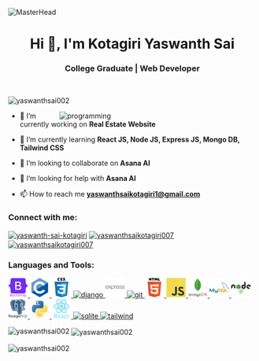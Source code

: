 <!--- [![MasterHead](https://github.com/yaswanthsai002/yaswanthsai002/assets/57896227/de6fdeaf-3dc7-449a-8e7b-5f54691bb00a)](https://yaswanth-sai.vercel.app/) -->

![MasterHead](https://github.com/yaswanthsai002/yaswanthsai002/assets/57896227/de6fdeaf-3dc7-449a-8e7b-5f54691bb00a)

<h1 align="center">Hi 👋, I'm Kotagiri Yaswanth Sai</h1>
<h3 align="center">College Graduate | Web Developer</h3>

<br />

<p align="left"> <img src="https://komarev.com/ghpvc/?username=yaswanthsai002&label=Profile%20views&color=0e75b6&style=flat" alt="yaswanthsai002" /> </p>

<img align="right" src="https://github.com/yaswanthsai002/yaswanthsai002/assets/57896227/a3947cb6-e655-41dc-8120-f9eced0a9d7e" width="400" alt="programming" />

- 🔭 I’m currently working on **Real Estate Website**

- 🌱 I’m currently learning **React JS, Node JS, Express JS, Mongo DB, Tailwind CSS**

- 👯 I’m looking to collaborate on **Asana AI**

- 🤝 I’m looking for help with **Asana AI**

<!-- - 👨‍💻 All of my projects are available at [yaswanth-sai.vercel.app](yaswanth-sai.vercel.app) -->

<!-- - 💬 Ask me about **Python** -->

- 📫 How to reach me **yaswanthsaikotagiri1@gmail.com**

<h3 align="left">Connect with me:</h3>
<p align="left">
<a href="https://linkedin.com/in/yaswanth-sai-kotagiri" target="blank"><img align="center" src="https://raw.githubusercontent.com/rahuldkjain/github-profile-readme-generator/master/src/images/icons/Social/linked-in-alt.svg" alt="yaswanth-sai-kotagiri" height="30" width="40" /></a>
<a href="https://fb.com/yaswanthsaikotagiri007" target="blank"><img align="center" src="https://raw.githubusercontent.com/rahuldkjain/github-profile-readme-generator/master/src/images/icons/Social/facebook.svg" alt="yaswanthsaikotagiri007" height="30" width="40" /></a>
<a href="https://instagram.com/yaswanthsaikotagiri007" target="blank"><img align="center" src="https://raw.githubusercontent.com/rahuldkjain/github-profile-readme-generator/master/src/images/icons/Social/instagram.svg" alt="yaswanthsaikotagiri007" height="30" width="40" /></a>
</p>

<h3 align="left">Languages and Tools:</h3>
<p align="left"> <a href="https://getbootstrap.com" target="_blank" rel="noreferrer"> <img src="https://raw.githubusercontent.com/devicons/devicon/master/icons/bootstrap/bootstrap-plain-wordmark.svg" alt="bootstrap" width="40" height="40"/> </a> <a href="https://www.cprogramming.com/" target="_blank" rel="noreferrer"> <img src="https://raw.githubusercontent.com/devicons/devicon/master/icons/c/c-original.svg" alt="c" width="40" height="40"/> </a> <a href="https://www.w3schools.com/css/" target="_blank" rel="noreferrer"> <img src="https://raw.githubusercontent.com/devicons/devicon/master/icons/css3/css3-original-wordmark.svg" alt="css3" width="40" height="40"/> </a> <a href="https://www.djangoproject.com/" target="_blank" rel="noreferrer"> <img src="https://cdn.worldvectorlogo.com/logos/django.svg" alt="django" width="40" height="40"/> </a> <a href="https://expressjs.com" target="_blank" rel="noreferrer"> <img src="https://raw.githubusercontent.com/devicons/devicon/master/icons/express/express-original-wordmark.svg" alt="express" width="40" height="40"/> </a> <a href="https://git-scm.com/" target="_blank" rel="noreferrer"> <img src="https://www.vectorlogo.zone/logos/git-scm/git-scm-icon.svg" alt="git" width="40" height="40"/> </a> <a href="https://www.w3.org/html/" target="_blank" rel="noreferrer"> <img src="https://raw.githubusercontent.com/devicons/devicon/master/icons/html5/html5-original-wordmark.svg" alt="html5" width="40" height="40"/> </a> <a href="https://developer.mozilla.org/en-US/docs/Web/JavaScript" target="_blank" rel="noreferrer"> <img src="https://raw.githubusercontent.com/devicons/devicon/master/icons/javascript/javascript-original.svg" alt="javascript" width="40" height="40"/> </a> <a href="https://www.mongodb.com/" target="_blank" rel="noreferrer"> <img src="https://raw.githubusercontent.com/devicons/devicon/master/icons/mongodb/mongodb-original-wordmark.svg" alt="mongodb" width="40" height="40"/> </a> <a href="https://www.mysql.com/" target="_blank" rel="noreferrer"> <img src="https://raw.githubusercontent.com/devicons/devicon/master/icons/mysql/mysql-original-wordmark.svg" alt="mysql" width="40" height="40"/> </a> <a href="https://nodejs.org" target="_blank" rel="noreferrer"> <img src="https://raw.githubusercontent.com/devicons/devicon/master/icons/nodejs/nodejs-original-wordmark.svg" alt="nodejs" width="40" height="40"/> </a> <a href="https://www.postgresql.org" target="_blank" rel="noreferrer"> <img src="https://raw.githubusercontent.com/devicons/devicon/master/icons/postgresql/postgresql-original-wordmark.svg" alt="postgresql" width="40" height="40"/> </a> <a href="https://www.python.org" target="_blank" rel="noreferrer"> <img src="https://raw.githubusercontent.com/devicons/devicon/master/icons/python/python-original.svg" alt="python" width="40" height="40"/> </a> <a href="https://reactjs.org/" target="_blank" rel="noreferrer"> <img src="https://raw.githubusercontent.com/devicons/devicon/master/icons/react/react-original-wordmark.svg" alt="react" width="40" height="40"/> </a> <a href="https://www.sqlite.org/" target="_blank" rel="noreferrer"> <img src="https://www.vectorlogo.zone/logos/sqlite/sqlite-icon.svg" alt="sqlite" width="40" height="40"/> </a> <a href="https://tailwindcss.com/" target="_blank" rel="noreferrer"> <img src="https://www.vectorlogo.zone/logos/tailwindcss/tailwindcss-icon.svg" alt="tailwind" width="40" height="40"/> </a> </p>

<p><img align="left" src="https://github-readme-stats.vercel.app/api/top-langs?username=yaswanthsai002&show_icons=true&locale=en&layout=compact" alt="yaswanthsai002" /></p>

<p>&nbsp;<img align="center" src="https://github-readme-stats.vercel.app/api?username=yaswanthsai002&show_icons=true&locale=en" alt="yaswanthsai002" /></p>

<p><img align="center" src="https://github-readme-streak-stats.herokuapp.com/?user=yaswanthsai002&" alt="yaswanthsai002" /></p>

